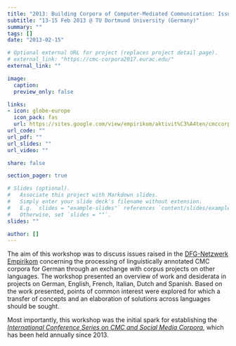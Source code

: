 ```yaml
---
title: "2013: Building Corpora of Computer-Mediated Communication: Issues, Challenges, and Perspectives"
subtitle: "13-15 Feb 2013 @ TU Dortmund University (Germany)"
summary: ""
tags: []
date: "2013-02-15"

# Optional external URL for project (replaces project detail page).
# external_link: "https://cmc-corpora2017.eurac.edu/"
external_link: ""

image:
  caption:
  preview_only: false

links:
- icon: globe-europe
  icon_pack: fas
  url: https://sites.google.com/view/empirikom/aktivit%C3%A4ten/cmccorpora-2013
url_code: ""
url_pdf: ""
url_slides: ""
url_video: ""

share: false

section_pager: true

# Slides (optional).
#   Associate this project with Markdown slides.
#   Simply enter your slide deck's filename without extension.
#   E.g. `slides = "example-slides"` references `content/slides/example-slides.md`.
#   Otherwise, set `slides = ""`.
slides: ""

author: []
---
```


The aim of this workshop was to discuss issues raised in the [DFG-Netzwerk
Empirikom](https://sites.google.com/view/empirikom/startseite) concerning the
processing of linguistically annotated CMC corpora for German through an
exchange with corpus projects on other languages.
The workshop presented an overview of work  and desiderata in projects on
German, English, French, Italian, Dutch and Spanish. 
Based on the work presented, points of common interest were explored for which
a transfer of concepts and an elaboration of solutions across languages should
be sought.

Most importantly, this workshop was the initial spark for establishing the
[*International Conference Series on CMC and Social Media Corpora*](/series/),
which has been held annually since 2013.

